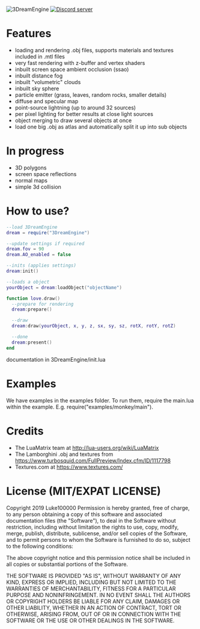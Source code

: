 ![3DreamEngine](https://owo.whats-th.is/9ceoazf.png)
<a href="https://discord.gg/hpmZxNQ"><img src="https://discordapp.com/api/guilds/561664262481641482/embed.png" alt="Discord server" /></a>

# Features
* loading and rendering .obj files, supports materials and textures included in .mtl files
* very fast rendering with z-buffer and vertex shaders
* inbuilt screen space ambient occlusion (ssao)
* inbuilt distance fog
* inbuilt "volumetric" clouds
* inbuilt sky sphere
* particle emitter (grass, leaves, random rocks, smaller details)
* diffuse and specular map
* point-source lightning (up to around 32 sources)
* per pixel lighting for better results at close light sources
* object merging to draw several objects at once
* load one big .obj as atlas and automatically split it up into sub objects

# In progress
* 3D polygons
* screen space reflections
* normal maps
* simple 3d collision

# How to use?
```lua
--load 3DreamEngine
dream = require("3DreamEngine")

--update settings if required
dream.fov = 90
dream.AO_enabled = false

--inits (applies settings)
dream:init()

--loads a object
yourObject = dream:loadObject("objectName")

function love.draw()
  --prepare for rendering
  dream:prepare()

  --draw
  dream:draw(yourObject, x, y, z, sx, sy, sz, rotX, rotY, rotZ)

  --done
  dream:present()
end
```

documentation in 3DreamEngine/init.lua

# Examples
We have examples in the examples folder. To run them, require the main.lua within the example. E.g. require("examples/monkey/main").

# Credits
- The LuaMatrix team at http://lua-users.org/wiki/LuaMatrix
- The Lamborghini .obj and textures from https://www.turbosquid.com/FullPreview/Index.cfm/ID/1117798
- Textures.com at https://www.textures.com/

# License (MIT/EXPAT LICENSE)
Copyright 2019 Luke100000
Permission is hereby granted, free of charge, to any person obtaining a copy of this software and associated documentation files (the "Software"), to deal in the Software without restriction, including without limitation the rights to use, copy, modify, merge, publish, distribute, sublicense, and/or sell copies of the Software, and to permit persons to whom the Software is furnished to do so, subject to the following conditions:

The above copyright notice and this permission notice shall be included in all copies or substantial portions of the Software.

THE SOFTWARE IS PROVIDED "AS IS", WITHOUT WARRANTY OF ANY KIND, EXPRESS OR IMPLIED, INCLUDING BUT NOT LIMITED TO THE WARRANTIES OF MERCHANTABILITY, FITNESS FOR A PARTICULAR PURPOSE AND NONINFRINGEMENT. IN NO EVENT SHALL THE AUTHORS OR COPYRIGHT HOLDERS BE LIABLE FOR ANY CLAIM, DAMAGES OR OTHER LIABILITY, WHETHER IN AN ACTION OF CONTRACT, TORT OR OTHERWISE, ARISING FROM, OUT OF OR IN CONNECTION WITH THE SOFTWARE OR THE USE OR OTHER DEALINGS IN THE SOFTWARE.
